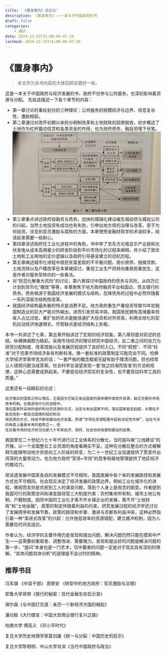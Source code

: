 ```yaml
---
title: '《置身事内》读后记'
description: 《置身事内》——一本关于中国政府的书
draft: false
categories: 
    - 通识
date: 2024-12-23T15:00:00-07:10
lastmod: 2024-12-23T16:00:00-07:20
---
```

# 《置身事内》
>本文作为全书内容的大体回顾会更好一些。   

这是一本关于中国政府与经济发展的书，政府不仅参与公共服务，也深刻影响着资源与分配。
先姑且描述一下各个章节的内容：
- 第一章讨论的事权划分的三种理论：公共服务的规模经济与边界、信息复杂性、激励相容。
- 第二章通过对改开初期以来的分税制改革和土地财政的招商税收，初步概述了土地作为杠杆撬动信贷和各类资金的作用，也为政府债务、融投资埋下伏笔。
![](attachment/434d3e44add533653b9f0609e62e7d9c.jpg)
- 第三章重点讲述政府投融资与债务，加快的城镇化建设催生城投债与城投公司的兴起，当然土地投资有成功也有失败，引申出地方债的治理与改革。至于为何投资，涉及到官员激励与腐败的方面。本章使用金融财政学的术语较多，阅读起来需要一些耐心。
- 第四章讲述政府在工业化进程中的角色，书中举了京东方光电显示产业链和光伏发电从成本高用量少的研发阶段到平价市场化的过程来阐释。并介绍了居住土地和工业用地的定价逻辑以及政府引导基金建立的动机历程。
- 第五章阐述城市化进程中居民贫富差距的不平衡问题。房价房债、按揭贷款、土地流转以及户籍改革在本章被探讨，重视工业生产将转向重居民重民生，这是作者对服务型转向的一些看法。
- 对“防范化解重大风险”的讨论，第六章探讨中国政府的债务与风险，从四万亿计划到货币化“棚改”等等，本章聚焦于地方政府融资平台和国企、债主银行的债务。债务根源于我国经济发展的模式与结构，在降债务的过程中必然伴随着一系列深层次结构性改革。
- 我国经济结构最失衡的特点是消费不足。地方政府重生产重投资导致10年初我国制造业的巨大产能对外输出，进而引发贸易冲突。我国居民拥有高储蓄率但收入占比过低，重扩张的优点是能快速扩大投资和对外贸易，利用全球化的契机拉动经济快速增长，尽管缺点是经济结构上失衡。

本书一共讲述了七章，第五章开始讲述了宏观的经济现象。第八章则是对前述的总结，纵横捭阖颇为精彩。采用市场经济的理论研究中国经济，此二者之间的张力为研究分配制度、改革措施以及发展历程提供了良好的入口。不同“假想”、不同“标准”对于完善市场经济各有判断标准，换一套标准的政策制定可能完全不同。哈佛大学经济学家申克龙的话：“一套严格的概念框架无疑有助于理清问题，但也经常让人错把问题当成答案。社会科学总渴望发现一套‘放之四海而皆准’的方法和规律，这种心态需要成熟起来。不要低估经济现实的复杂性，也不要高估科学工具的质量。”

这里还有一段精彩的论述：

```
经济落后的国家之所以落后，正是因为它缺乏发达国家的很多硬件或软件资源，缺乏完善的市场竞争机制。在推进现代化的进程中，
落后国家所采用的组织和动员资源的方式，注定与发达国家不同。落后国家能否赶超，关键在于能否找到一套适合国情的组织和动
用资源的方式，持续不断地推动经济发展。所谓“市场在资源配置中起到决定性作用”，站在今天的角度上看是未来的趋势之一，但
往后看市场的经济状况也是几十年来经济、政府、社会协同发展和建设的结果。
```


我国曾在二十世纪六七十年代进行过工业体系的分散化，当时是叫做“三线建设”的开展。以一个全国整合工业资源的角度看确实不妥。这种先分散后整合的方式被解释为能够带动地方农民向工人阶级的转变，为二十一世纪工业加速提供了愿意外出闯荡的大量劳动力，也为地方政府“官场+市场”的竞争和属地管理提供了地区经济的推动力。

常谈道发展中国家各自的发展模式不尽相同，我国发展中各个省的发展路径和发展方式也不尽相同。社会现实决定了经济发展的政策边界。例如工业化城市化的进程，微观而言则是农民到工人的演变问题，落到个人身上是观念的剧变。作者提到我国可行的政策空间和演变路径受三大制度约束：农村集体所有制、城市土地公有制、户籍制度。因而中国的工业化才离不开乡镇企业的发展，离不开“土地财政”和“土地金融”。政策的制定伴随着利益的约束，研究发展过程的经济学还讨论了发展顺序和发展节奏，政策的路径和步骤、激进与否都有利益冲突，这种必然指引着一种“渐进式改革”的兴起：允许拖低效率的资源错配，建立缓冲机制，因为人需要花时间去适应。

作者认为，经济学的主要作用仍是发现和提出问题，解决问题仍然只能在摸索中产生——这需要权衡取舍、调整改进、需要魄力。发现和提出好的问题是解决问题的第一步，“提问”本身也是一门艺术，切中要害的问题一定是对于现实具有深刻的理解。“具体问题具体分析”的道理是不会过时的精神。
## 推荐书目
冯军旗 《中县干部》 周黎安 《转型中的地方政府：官员激励与治理》

耶鲁大学哥顿《银行的秘密：现代金融生存启示录》

保尔森《与中国打交道：亲历一个新经济大国的崛起》

潘功胜《大行蝶变：中国大型商业银行复兴之路》

哈佛大学 傅高义 《邓小平时代》

复旦大学历史地理学家葛剑雄《统一与分裂：中国历史的启示》

复旦大学陈明明、中山大学肖滨《当代中国政府与政治》
